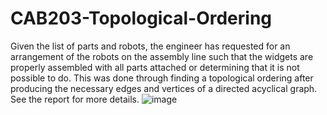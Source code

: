 # CAB203-Topological-Ordering
Given the list of parts and robots, the engineer has requested for an arrangement of the robots on the assembly line such that the widgets are properly assembled with all parts attached or determining that it is not possible to do. This was done through finding a topological ordering after producing the necessary edges and vertices of a directed acyclical graph. 
See the report for more details.
![image](https://user-images.githubusercontent.com/62835985/123729883-fc28cd00-d8d8-11eb-9e90-d2f6133029fc.png)
